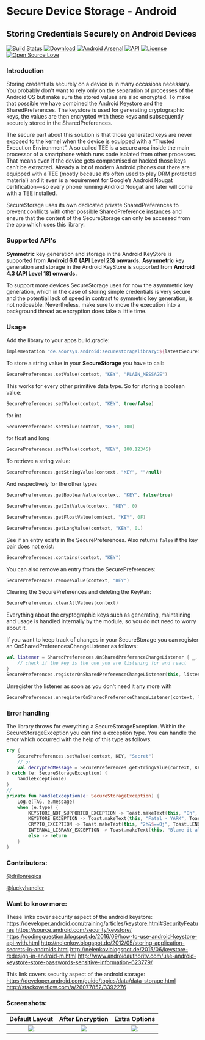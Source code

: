 # Secure Device Storage - Android

## Storing Credentials Securely on Android Devices

[![Build Status](https://travis-ci.org/adorsys/secure-storage-android.svg?branch=develop)](https://travis-ci.org/adorsys/secure-storage-android)
[![Download](https://api.bintray.com/packages/andev/adorsys/securestoragelibrary/images/download.svg) ](https://bintray.com/andev/adorsys/securestoragelibrary/_latestVersion) 
[![Android Arsenal](https://img.shields.io/badge/Android%20Arsenal-Secure%20Storage%20Android-blue.svg?style=flat)](https://android-arsenal.com/details/1/5648)
[![API](https://img.shields.io/badge/API-18%2B-blue.svg?style=flat)](https://android-arsenal.com/api?level=18)
[![License](https://img.shields.io/badge/License-Apache%202.0-blue.svg)](https://opensource.org/licenses/Apache-2.0) 
[![Open Source Love](https://badges.frapsoft.com/os/v1/open-source.svg?v=103)](https://github.com/ellerbrock/open-source-badges/)



### Introduction

Storing credentials securely on a device is in many occasions necessary. You probably don't want to rely only on the separation of processes of the Android OS but make sure the stored values are also encrypted.
To make that possible we have combined the Android Keystore and the SharedPreferences. The keystore is used for generating cryptographic keys, the values are then encrypted with these keys and subsequently securely stored in the SharedPreferences.

The secure part about this solution is that those generated keys are never exposed to the kernel when the device is equipped with a “Trusted Execution Environment”. A so called TEE is a secure area inside the main processor of a smartphone which runs code isolated from other processes. That means even if the device gets compromised or hacked those keys can’t be extracted. Already a lot of modern Android phones out there are equipped with a TEE (mostly because it’s often used to play DRM protected material) and it even is a requirement for Google’s Android Nougat certification — so every phone running Android Nougat and later will come with a TEE installed.

SecureStorage uses its own dedicated private SharedPreferences to prevent conflicts with other possible SharedPreference instances and ensure that the content of the SecureStorage can only be accessed from the app which uses this library.

### Supported API's

__Symmetric__ key generation and storage in the Android KeyStore is supported from __Android 6.0 (API Level 23) onwards.__
__Asymmetric__ key generation and storage in the Android KeyStore is supported from __Android 4.3 (API Level 18) onwards.__

To support more devices SecureStorage uses for now the asymmetric key generation, which in the case of storing simple credentials is very secure and the potential lack of speed in contrast to symmetric key generation, is not noticeable. Nevertheless, make sure to move the execution into a background thread as encryption does take a little time.

### Usage

Add the library to your apps build.gradle:

```groovy
implementation "de.adorsys.android:securestoragelibrary:${latestSecureStorageVersion}"
```

To store a string value in your __SecureStorage__ you have to call:
```kotlin
SecurePreferences.setValue(context, "KEY", "PLAIN_MESSAGE")
```

This works for every other primitive data type. So for storing a boolean value:
```kotlin
SecurePreferences.setValue(context, "KEY", true/false)
```

for int
```kotlin
SecurePreferences.setValue(context, "KEY", 100)
```

for float and long
```kotlin
SecurePreferences.setValue(context, "KEY", 100.12345)
```

To retrieve a string value:
```kotlin
SecurePreferences.getStringValue(context, "KEY", ""/null)
```

And respectively for the other types
```kotlin
SecurePreferences.getBooleanValue(context, "KEY", false/true)
```
```kotlin
SecurePreferences.getIntValue(context, "KEY", 0)
```
```kotlin
SecurePreferences.getFloatValue(context, "KEY", 0F)
```
```kotlin
SecurePreferences.getLongValue(context, "KEY", 0L)
```

See if an entry exists in the SecurePreferences. Also returns `false` if the key pair does not exist:
```kotlin
SecurePreferences.contains(context, "KEY")
```

You can also remove an entry from the SecurePreferences:
```kotlin
SecurePreferences.removeValue(context, "KEY")
```

Clearing the SecurePreferences and deleting the KeyPair:
```kotlin
SecurePreferences.clearAllValues(context)
```

Everything about the cryptographic keys such as generating, maintaining and usage is handled internally by the module, so you do not need to worry about it.

If you want to keep track of changes in your SecureStorage you can register an OnSharedPreferencesChangeListener as follows:

``` kotlin
val listener = SharedPreferences.OnSharedPreferenceChangeListener { _, key ->
    // check if the key is the one you are listening for and react
}
SecurePreferences.registerOnSharedPreferenceChangeListener(this, listener)
```
Unregister the listener as soon as you don't need it any more with
``` kotlin
SecurePreferences.unregisterOnSharedPreferenceChangeListener(context, listener)
```


### Error handling
The library throws for everything a SecureStorageException. Within the SecureStorageException you can find a exception type. You can handle the error which occurred with the help of this type as follows:

```kotlin
try {
    SecurePreferences.setValue(context, KEY, "Secret")
    // or
    val decryptedMessage = SecurePreferences.getStringValue(context, KEY, "")
} catch (e: SecureStorageException) {
    handleException(e)
}
//
private fun handleException(e: SecureStorageException) {
    Log.e(TAG, e.message)
    when (e.type) {
        KEYSTORE_NOT_SUPPORTED_EXCEPTION -> Toast.makeText(this, "Oh", Toast.LENGTH_LONG).show()
        KEYSTORE_EXCEPTION -> Toast.makeText(this, "Fatal - YARK", Toast.LENGTH_LONG).show()
        CRYPTO_EXCEPTION -> Toast.makeText(this, "2h&$==0j", Toast.LENGTH_LONG).show()
        INTERNAL_LIBRARY_EXCEPTION -> Toast.makeText(this, "Blame it all on us", Toast.LENGTH_LONG).show()
        else -> return
    }
}
```

### Contributors:
[@drilonreqica](https://github.com/drilonreqica)

[@luckyhandler](https://github.com/luckyhandler)

### Want to know more:

These links cover security aspect of the android keystore:
<https://developer.android.com/training/articles/keystore.html#SecurityFeatures>
<https://source.android.com/security/keystore/>
<https://codingquestion.blogspot.de/2016/09/how-to-use-android-keystore-api-with.html>
<http://nelenkov.blogspot.de/2012/05/storing-application-secrets-in-androids.html>
<http://nelenkov.blogspot.de/2015/06/keystore-redesign-in-android-m.html>
<http://www.androidauthority.com/use-android-keystore-store-passwords-sensitive-information-623779/>  

This link covers security aspect of the android storage:
<https://developer.android.com/guide/topics/data/data-storage.html>
<http://stackoverflow.com/a/26077852/3392276>

### Screenshots:

Default Layout             |  After Encryption         |  Extra Options
:-------------------------:|:-------------------------:|:-------------------------:
![](https://github.com/adorsys/secure-storage-android/blob/master/screenshots/screenshot-1.jpg)  |  ![](https://github.com/adorsys/secure-storage-android/blob/master/screenshots/screenshot-2.jpg) |  ![](https://github.com/adorsys/secure-storage-android/blob/master/screenshots/screenshot-3.jpg)


